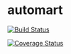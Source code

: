 # automart
[![Build Status](https://travis-ci.org/t4christ/automart.svg?branch=develop)](https://travis-ci.org/t4christ/automart)

[![Coverage Status](https://coveralls.io/repos/github/t4christ/automart/badge.svg?branch=develop)](https://coveralls.io/github/t4christ/automart?branch=develop)